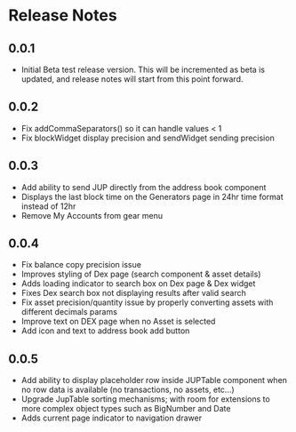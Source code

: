 # Release Notes

## 0.0.1

- Initial Beta test release version. This will be incremented as beta is updated, and release notes will start from this point forward.

## 0.0.2

- Fix addCommaSeparators() so it can handle values < 1
- Fix blockWidget display precision and sendWidget sending precision

## 0.0.3

- Add ability to send JUP directly from the address book component
- Displays the last block time on the Generators page in 24hr time format instead of 12hr
- Remove My Accounts from gear menu

## 0.0.4

- Fix balance copy precision issue
- Improves styling of Dex page (search component & asset details)
- Adds loading indicator to search box on Dex page & Dex widget
- Fixes Dex search box not displaying results after valid search
- Fix asset precision/quantity issue by properly converting assets with different decimals params
- Improve text on DEX page when no Asset is selected
- Add icon and text to address book add button

## 0.0.5

- Add ability to display placeholder row inside JUPTable component when no row data is available (no transactions, no assets, etc...)
- Upgrade JupTable sorting mechanisms; with room for extensions to more complex object types such as BigNumber and Date
- Adds current page indicator to navigation drawer
